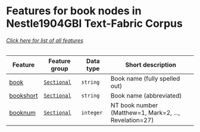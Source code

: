 # Features for book nodes in Nestle1904GBI Text-Fabric Corpus
###### [Click here for list of all features](home.md#readme)

Feature | Feature group | Data type | Short description
--- | --- | --- | ---
[book](book.md#readme) | [`Sectional`](home.md#sectional-features) | `string` | Book name (fully spelled out)
[bookshort](bookshort.md#readme) | [`Sectional`](home.md#sectional-features) | `string`| Book name (abbreviated)
[booknum](booknum.md#readme) | [`Sectional`](home.md#sectional-features) |`integer` |  NT book number (Matthew=1, Mark=2, ..., Revelation=27)
